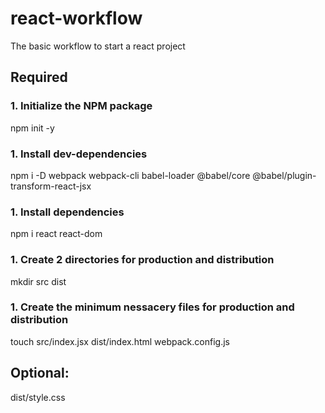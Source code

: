 # react-workflow
The basic workflow to start a react project 

## Required
### 1. Initialize the NPM package
npm init -y 
### 1. Install dev-dependencies
npm i -D webpack webpack-cli babel-loader @babel/core @babel/plugin-transform-react-jsx
### 1. Install dependencies
npm i react react-dom
### 1. Create 2 directories for production and distribution
mkdir src dist 
### 1. Create the minimum nessacery files for production and distribution
touch src/index.jsx dist/index.html webpack.config.js


## Optional:
dist/style.css
